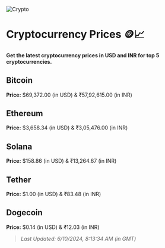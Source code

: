 
![Crypto](https://www.techguide.com.au/wp-content/uploads/2020/11/crypto3.jpeg)

# Cryptocurrency Prices 🪙📈

#### Get the latest cryptocurrency prices in USD and INR for top 5 cryptocurrencies.

## Bitcoin

**Price:** $69,372.00 (in USD) & ₹57,92,615.00 (in INR)

## Ethereum

**Price:** $3,658.34 (in USD) & ₹3,05,476.00 (in INR)

## Solana

**Price:** $158.86 (in USD) & ₹13,264.67 (in INR)

## Tether

**Price:** $1.00 (in USD) & ₹83.48 (in INR)

## Dogecoin

**Price:** $0.14 (in USD) & ₹12.03 (in INR)

> _Last Updated: 6/10/2024, 8:13:34 AM (in GMT)_

